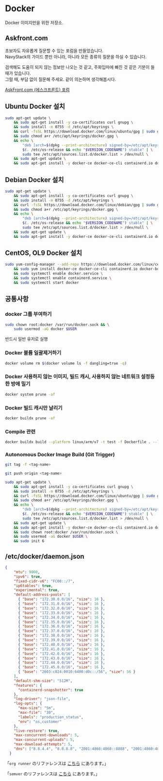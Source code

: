 # Docker

Docker 이미지만을 위한 저장소.

## Askfront.com

초보자도 자유롭게 질문할 수 있는 포럼을 만들었습니다. <br />
NavyStack의 가이드 뿐만 아니라, 아니라 모든 종류의 질문을 하실 수 있습니다.

검색해도 도움이 되지 않는 정보만 나오는 것 같고, 주화입마에 빠진 것 같은 기분이 들 때가 있습니다.<br />
그럴 때, 부담 없이 질문해 주세요. 같이 의논하며 생각해봅시다.

[AskFront.com (에스크프론트) 포럼](https://askfront.com/?github)

## Ubuntu Docker 설치

```bash
sudo apt-get update \
    && sudo apt-get install -y ca-certificates curl gnupg \
    && sudo install -m 0755 -d /etc/apt/keyrings \
    && curl -fsSL https://download.docker.com/linux/ubuntu/gpg | sudo gpg --dearmor -o /etc/apt/keyrings/docker.gpg \
    && sudo chmod a+r /etc/apt/keyrings/docker.gpg \
    && echo \
        "deb [arch=$(dpkg --print-architecture) signed-by=/etc/apt/keyrings/docker.gpg] https://download.docker.com/linux/ubuntu \
        $(. /etc/os-release && echo "$VERSION_CODENAME") stable" | \
        sudo tee /etc/apt/sources.list.d/docker.list > /dev/null \
    && sudo apt-get update \
    && sudo apt-get install -y docker-ce docker-ce-cli containerd.io docker-buildx-plugin docker-compose-plugin
```

## Debian Docker 설치

```bash
sudo apt-get update \
    && sudo apt-get install -y ca-certificates curl gnupg \
    && sudo install -m 0755 -d /etc/apt/keyrings \
    && curl -fsSL https://download.docker.com/linux/debian/gpg | sudo gpg --dearmor -o /etc/apt/keyrings/docker.gpg \
    && sudo chmod a+r /etc/apt/keyrings/docker.gpg \
    && echo \
        "deb [arch=$(dpkg --print-architecture) signed-by=/etc/apt/keyrings/docker.gpg] https://download.docker.com/linux/debian \
        $(. /etc/os-release && echo "$VERSION_CODENAME") stable" | \
        sudo tee /etc/apt/sources.list.d/docker.list > /dev/null \
    && sudo apt-get update \
    && sudo apt-get install -y docker-ce docker-ce-cli containerd.io docker-buildx-plugin docker-compose-plugin
```

## CentOS, OL9 Docker 설치

```bash
sudo yum-config-manager --add-repo https://download.docker.com/linux/centos/docker-ce.repo \
    && sudo yum install docker-ce docker-ce-cli containerd.io docker-buildx-plugin docker-compose-plugin -y \
    && sudo systemctl enable docker.service \
    && sudo systemctl enable containerd.service \
    && sudo systemctl start docker
```

## 공통사항

### docker 그룹 부여하기

```bash
sudo chown root:docker /var/run/docker.sock && \
    sudo usermod -aG docker $USER
```

반드시 일반 유저로 실행

### Docker 볼륨 일괄제거하기

```bash
docker volume rm $(docker volume ls -f dangling=true -q)
```

### Docker 사용하지 않는 이미지, 빌드 캐시, 사용하지 않는 네트워크 설정등 한 방에 밀기

```bash
docker system prune -af
```

### Docker 빌드 캐시만 날리기

```bash
docker buildx prune -af
```

### Compile 관련

```bash
docker buildx build --platform linux/arm/v7 -t test -f Dockerfile . --load --progress=plain 2>&1 | grep "Run-time dependency"
```

### Autonomous Docker Image Build (Git Trigger)

```bash
git tag -f <tag-name>
```

```bash
git push origin <tag-name>
```

```bash
sudo apt-get update \
    && sudo apt-get install -y ca-certificates curl gnupg \
    && sudo install -m 0755 -d /etc/apt/keyrings \
    && curl -fsSL https://download.docker.com/linux/ubuntu/gpg | sudo gpg --dearmor -o /etc/apt/keyrings/docker.gpg \
    && sudo chmod a+r /etc/apt/keyrings/docker.gpg \
    && echo \
        "deb [arch=$(dpkg --print-architecture) signed-by=/etc/apt/keyrings/docker.gpg] https://download.docker.com/linux/ubuntu \
        $(. /etc/os-release && echo "$VERSION_CODENAME") stable" | \
        sudo tee /etc/apt/sources.list.d/docker.list > /dev/null \
    && sudo apt-get update \
    && sudo apt-get install -y docker-ce docker-ce-cli containerd.io docker-buildx-plugin docker-compose-plugin \
    && sudo chown root:docker /var/run/docker.sock \
    && sudo usermod -aG docker $USER \
    && sudo init 6
```

## /etc/docker/daemon.json

```json
{
    "mtu": 9000,
    "ipv6": true,
    "fixed-cidr-v6": "FC00::/7",
    "ip6tables": true,
    "experimental": true,
    "default-address-pools": [
      { "base": "172.30.0.0/16", "size": 16 },
      { "base": "172.31.0.0/16", "size": 16 },
      { "base": "172.32.0.0/16", "size": 16 },
      { "base": "172.33.0.0/16", "size": 16 },
      { "base": "172.34.0.0/16", "size": 16 },
      { "base": "172.35.0.0/16", "size": 16 },
      { "base": "172.36.0.0/16", "size": 16 },
      { "base": "172.37.0.0/16", "size": 16 },
      { "base": "172.38.0.0/16", "size": 16 },
      { "base": "172.39.0.0/16", "size": 16 },
      { "base": "172.40.0.0/16", "size": 16 },
      { "base": "172.41.0.0/16", "size": 16 },
      { "base": "172.42.0.0/16", "size": 16 },
      { "base": "172.43.0.0/16", "size": 16 },
      { "base": "172.44.0.0/16", "size": 16 },
      { "base": "172.45.0.0/16", "size": 16 },
      { "base": "2603:c024:0010:6400:d0c::/56", "size": 56 }
    ],
    "default-shm-size": "512M",
    "features": {
      "containerd-snapshotter": true
    },
    "log-driver": "json-file",
    "log-opts": {
      "max-size": "5m",
      "max-file": "30",
      "labels": "production_status",
      "env": "os,customer"
    },
    "live-restore": true,
    "max-concurrent-downloads": 5,
    "max-concurrent-uploads": 5,
    "max-download-attempts": 5,
    "dns": ["8.8.4.4", "8.8.8.8", "2001:4860:4860::8888", "2001:4860:4860::8844"]
  }

```

「`org runner` のリファレンスは [こちら](https://github.com/netvpc/gnuboard6) にあります。」

「`semver` のリファレンスは [こちら](https://github.com/netvpc/nodebb) にあります。」
